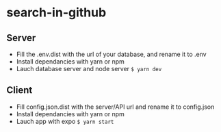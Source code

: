 # search-in-github
## Server
- Fill the .env.dist with the url of your database, and rename it to .env
- Install dependancies with yarn or npm
- Lauch database server and node server `$ yarn dev`

## Client
- Fill config.json.dist with the server/API url and rename it to config.json
- Install dependancies with yarn or npm
- Lauch app with expo `$ yarn start`
